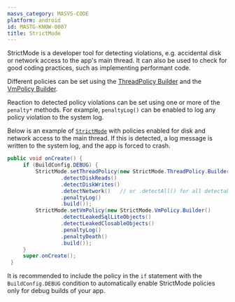 ```yaml
---
masvs_category: MASVS-CODE
platform: android
id: MASTG-KNOW-0007
title: StrictMode
---
```


StrictMode is a developer tool for detecting violations, e.g. accidental disk or network access to the app's main thread. It can also be used to check for good coding practices, such as implementing performant code.

Different policies can be set using the [ThreadPolicy Builder](https://developer.android.com/reference/android/os/StrictMode.ThreadPolicy.Builder) and the [VmPolicy Builder](https://developer.android.com/reference/android/os/StrictMode.VmPolicy.Builder).

Reaction to detected policy violations can be set using one or more of the `penalty*` methods. For example, `penaltyLog()` can be enabled to log any policy violation to the system log.

Below is an example of [`StrictMode`](https://developer.android.com/reference/android/os/StrictMode.html "StrictMode Class") with policies enabled for disk and network access to the main thread. If this is detected, a log message is written to the system log, and the app is forced to crash.

```java
public void onCreate() {
     if (BuildConfig.DEBUG) {
         StrictMode.setThreadPolicy(new StrictMode.ThreadPolicy.Builder()
                 .detectDiskReads()
                 .detectDiskWrites()
                 .detectNetwork()   // or .detectAll() for all detectable problems
                 .penaltyLog()
                 .build());
         StrictMode.setVmPolicy(new StrictMode.VmPolicy.Builder()
                 .detectLeakedSqlLiteObjects()
                 .detectLeakedClosableObjects()
                 .penaltyLog()
                 .penaltyDeath()
                 .build());
     }
     super.onCreate();
 }
```

It is recommended to include the policy in the `if` statement with the `BuildConfig.DEBUG` condition to automatically enable StrictMode policies only for debug builds of your app.
